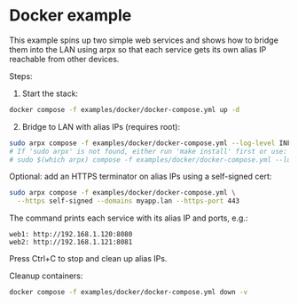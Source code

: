 # Docker example

This example spins up two simple web services and shows how to bridge them into the LAN
using arpx so that each service gets its own alias IP reachable from other devices.

Steps:

1. Start the stack:

```bash
docker compose -f examples/docker/docker-compose.yml up -d
```

2. Bridge to LAN with alias IPs (requires root):

```bash
sudo arpx compose -f examples/docker/docker-compose.yml --log-level INFO
# If 'sudo arpx' is not found, either run 'make install' first or use:
# sudo $(which arpx) compose -f examples/docker/docker-compose.yml --log-level INFO
```

Optional: add an HTTPS terminator on alias IPs using a self-signed cert:

```bash
sudo arpx compose -f examples/docker/docker-compose.yml \
  --https self-signed --domains myapp.lan --https-port 443
```

The command prints each service with its alias IP and ports, e.g.:

```
web1: http://192.168.1.120:8080
web2: http://192.168.1.121:8081
```

Press Ctrl+C to stop and clean up alias IPs.

Cleanup containers:

```bash
docker compose -f examples/docker/docker-compose.yml down -v
```
